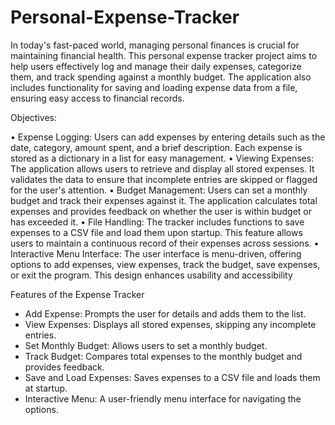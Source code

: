 # Personal-Expense-Tracker

In today's fast-paced world, managing personal finances is crucial for maintaining financial health. This personal expense tracker project aims to help users effectively log and manage their daily expenses, categorize them, and track spending against a monthly budget. The application also includes functionality for saving and loading expense data from a file, ensuring easy access to financial records.

Objectives:

•	Expense Logging: Users can add expenses by entering details such as the date, category, amount spent, and a brief description. Each expense is stored as a dictionary in a list for easy management.
•	Viewing Expenses: The application allows users to retrieve and display all stored expenses. It validates the data to ensure that incomplete entries are skipped or flagged for the user's attention.
•	Budget Management: Users can set a monthly budget and track their expenses against it. The application calculates total expenses and provides feedback on whether the user is within budget or has exceeded it.
•	File Handling: The tracker includes functions to save expenses to a CSV file and load them upon startup. This feature allows users to maintain a continuous record of their expenses across sessions.
•	Interactive Menu Interface: The user interface is menu-driven, offering options to add expenses, view expenses, track the budget, save expenses, or exit the program. This design enhances usability and accessibility

Features of the Expense Tracker
- Add Expense: Prompts the user for details and adds them to the list.
- View Expenses: Displays all stored expenses, skipping any incomplete entries.
- Set Monthly Budget: Allows users to set a monthly budget.
- Track Budget: Compares total expenses to the monthly budget and provides feedback.
- Save and Load Expenses: Saves expenses to a CSV file and loads them at startup.
- Interactive Menu: A user-friendly menu interface for navigating the options.
